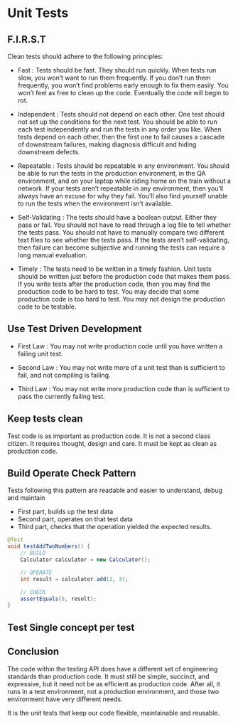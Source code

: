 # Unit Tests

## F.I.R.S.T

Clean tests should adhere to the following principles:

- Fast : Tests should be fast. They should run quickly. When tests run slow, you won’t want
to run them frequently. If you don’t run them frequently, you won’t find problems early
enough to fix them easily. You won’t feel as free to clean up the code. Eventually the code
will begin to rot.

- Independent : Tests should not depend on each other. One test should not set up the conditions
for the next test. You should be able to run each test independently and run the tests in
any order you like. When tests depend on each other, then the first one to fail causes a cascade
of downstream failures, making diagnosis difficult and hiding downstream defects.

- Repeatable : Tests should be repeatable in any environment. You should be able to run the
tests in the production environment, in the QA environment, and on your laptop while
riding home on the train without a network. If your tests aren’t repeatable in any environment,
then you’ll always have an excuse for why they fail. You’ll also find yourself unable
to run the tests when the environment isn’t available.

- Self-Validating : The tests should have a boolean output. Either they pass or fail. You
should not have to read through a log file to tell whether the tests pass. You should not have
to manually compare two different text files to see whether the tests pass. If the tests aren’t
self-validating, then failure can become subjective and running the tests can require a long
manual evaluation.

- Timely : The tests need to be written in a timely fashion. Unit tests should be written just
before the production code that makes them pass. If you write tests after the production
code, then you may find the production code to be hard to test. You may decide that some
production code is too hard to test. You may not design the production code to be testable.



## Use Test Driven Development

- First Law : You may not write production code until you have written a failing unit test.

- Second Law : You may not write more of a unit test than is sufficient to fail, and not compiling is failing.

- Third Law : You may not write more production code than is sufficient to pass the currently failing test.

## Keep tests clean

Test code is as important as production code. It is not a second class citizen. It requires thought, design and care.
It must be kept as clean as production code.

## Build Operate Check Pattern

Tests following this pattern are readable and easier to understand, debug and maintain

- First part, builds up the test data
- Second part, operates on that test data 
- Third part, checks that the operation yielded the expected results.

```java
@Test
void testAddTwoNumbers() {
    // BUILD
    Calculator calculator = new Calculator();

    // OPERATE
    int result = calculator.add(2, 3);

    // CHECK
    assertEquals(5, result);
}

```

## Test Single concept per test

## Conclusion

The code within the testing API does have a different set of engineering standards than production
code. It must still be simple, succinct, and expressive, but it need not be as efficient as
production code. After all, it runs in a test environment, not a production environment, and
those two environment have very different needs.

It is the unit tests that keep our code flexible, maintainable and reusable.